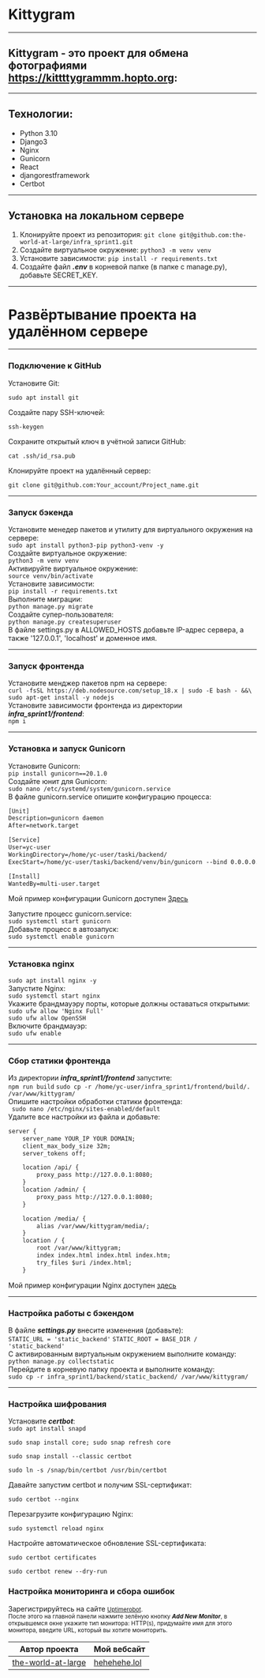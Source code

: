 # Kittygram
***
## Kittygram - это проект для обмена фотографиями https://kittttygrammm.hopto.org:
***
## Технологии:
* Python 3.10
* Django3
* Nginx
* Gunicorn
* React
* djangorestframework
* Certbot
***
## Установка на локальном сервере
1. Клонируйте проект из репозитория: ```git clone git@github.com:the-world-at-large/infra_sprint1.git```
2. Создайте виртуальное окружение: ```python3 -m venv venv```
3. Установите зависимости: ```pip install -r requirements.txt```
4. Создайте файл ***.env*** в корневой папке (в папке с manage.py), добавьте SECRET_KEY.
***
# Развёртывание проекта на удалённом сервере
***
 ### Подключение к GitHub
Установите Git: 

```sudo apt install git```

Создайте пару SSH-ключей: 

```ssh-keygen```

Сохраните открытый ключ в учётной записи GitHub: 

```cat .ssh/id_rsa.pub```

Клонируйте проект на удалённый сервер: 

```git clone git@github.com:Your_account/Project_name.git```  
***
### Запуск бэкенда
Установите менедер пакетов и утилиту для виртуального окружения на сервере:  
```sudo apt install python3-pip python3-venv -y```  
Создайте виртуальное окружение:  
```python3 -m venv venv ```  
Активируйте виртуальное окружение:  
```source venv/bin/activate```                     
Установите зависимости:  
```pip install -r requirements.txt```  
Выполните миграции:   
```python manage.py migrate```  
Создайте супер-пользователя:  
```python manage.py createsuperuser```   
В файле settings.py в ALLOWED_HOSTS добавьте IP-адрес сервера, а также '127.0.0.1', 'localhost' и доменное имя.  
***
### Запуск фронтенда
Установите менджер пакетов npm на сервере:  
```curl -fsSL https://deb.nodesource.com/setup_18.x | sudo -E bash - &&\```  
```sudo apt-get install -y nodejs```   
Установите зависимости фронтенда из директории ***infra_sprint1/frontend***:  
``npm i``  
***
### Установка и запуск Gunicorn
Установите Gunicorn:  
```pip install gunicorn==20.1.0```  
Создайте юнит для Gunicorn:  
```sudo nano /etc/systemd/system/gunicorn.service ```  
В файле gunicorn.service опишите конфигурацию процесса:  
```html
[Unit]
Description=gunicorn daemon 
After=network.target 

[Service]
User=yc-user 
WorkingDirectory=/home/yc-user/taski/backend/
ExecStart=/home/yc-user/taski/backend/venv/bin/gunicorn --bind 0.0.0.0.0:8000 backend.wsgi

[Install]
WantedBy=multi-user.target  
```
Мой пример конфигурации Gunicorn доступен [Здесь](https://github.com/the-world-at-large/infra_sprint1/blob/main/infra/gunicorn_kittygram.service)

Запустите процесс gunicorn.service:  
```sudo systemctl start gunicorn```  
Добавьте процесс в автозапуск:  
```sudo systemctl enable gunicorn```  
***
### Установка nginx
```sudo apt install nginx -y```  
Запустите Nginx:  
```sudo systemctl start nginx```  
Укажите брандмауэру порты, которые должны оставаться открытыми:   
```sudo ufw allow 'Nginx Full'```  
```sudo ufw allow OpenSSH```  
Включите брандмауэр:  
```sudo ufw enable```
***

### Сбор статики фронтенда
Из директории ***infra_sprint1/frontend*** запустите:  
```npm run build```
```sudo cp -r /home/yc-user/infra_sprint1/frontend/build/. /var/www/kittygram/```  
Опишите настройки обработки статики фронтенда:   
``` sudo nano /etc/nginx/sites-enabled/default```  
Удалите все настройки из файла и добавьте:  
```html
server {
    server_name YOUR_IP YOUR DOMAIN;
    client_max_body_size 32m;
    server_tokens off;

    location /api/ {
        proxy_pass http://127.0.0.1:8080;
    }
    location /admin/ {
        proxy_pass http://127.0.0.1:8080;
    }

    location /media/ {
        alias /var/www/kittygram/media/;
    }
    location / {
        root /var/www/kittygram;
        index index.html index.html index.htm;
        try_files $uri /index.html;
    }
```
Мой пример конфигурации Nginx доступен [здесь](https://github.com/the-world-at-large/infra_sprint1/blob/main/infra/default)

***
### Настройка работы с бэкендом
В файле ***settings.py*** внесите изменения (добавьте):  
```STATIC_URL = 'static_backend'```
```STATIC_ROOT = BASE_DIR / 'static_backend'```  
С активированным виртуальным окружением выполните команду:  
```python manage.py collectstatic```   
Перейдите в корневую папку проекта и выполните команду:  
```sudo cp -r infra_sprint1/backend/static_backend/ /var/www/kittygram/```  
***
### Настройка шифрования
Установите ***certbot***:  
```sudo apt install snapd```

```sudo snap install core; sudo snap refresh core```  

```sudo snap install --classic certbot```

```sudo ln -s /snap/bin/certbot /usr/bin/certbot```

Давайте запустим certbot и получим SSL-сертификат:

```sudo certbot --nginx```

Перезагрузите конфигурацию Nginx:

```sudo systemctl reload nginx```  

Настройте автоматическое обновление SSL-сертификата:

```sudo certbot certificates```  

```sudo certbot renew --dry-run```  

### Настройка мониторинга и сбора ошибок

Зарегистрируйтесь на сайте <small>[Uptimerobot](https://uptimerobot.com/).  
После этого на главной панели нажмите зелёную кнопку ***Add New Monitor***, в открывшемся окне укажите тип монитора: HTTP(s), придумайте имя для этого монитора, введите URL, который вы хотите мониторить.


Автор проекта | Мой вебсайт
------------- | -------------
[the-world-at-large](https://github.com/the-world-at-large) | [hehehehe.lol](https://images3.memedroid.com/images/UPLOADED449/62a36080ec892.jpeg)
